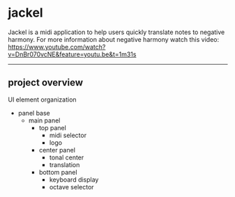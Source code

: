 # jackel
Jackel is a midi application to help users quickly translate notes to negative harmony. For more information about negative harmony watch this video: https://www.youtube.com/watch?v=DnBr070vcNE&feature=youtu.be&t=1m31s

---

## project overview
UI element organization
- panel base
  - main panel
    - top panel
      - midi selector
      - logo
    - center panel
      - tonal center 
      - translation
    - bottom panel
      - keyboard display
      - octave selector
